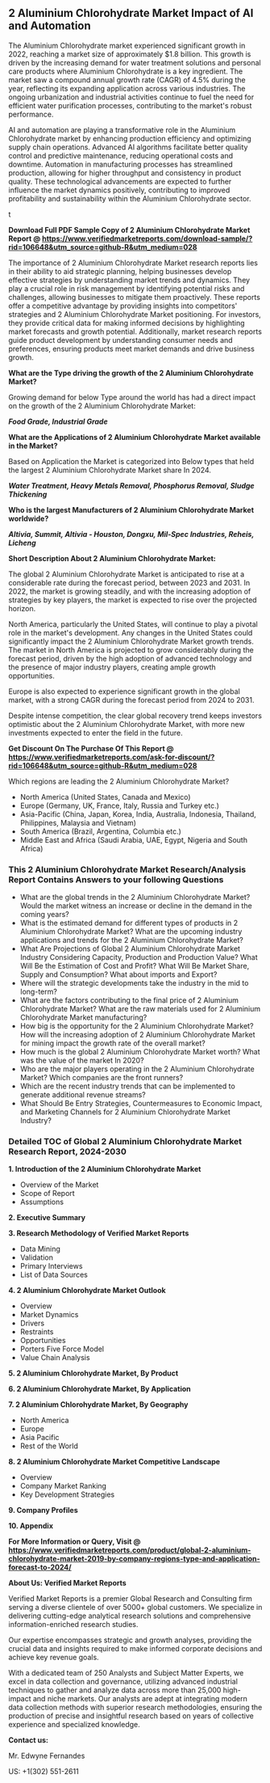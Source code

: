 <h2>2 Aluminium Chlorohydrate Market Impact of AI and Automation</h2><p>The Aluminium Chlorohydrate market experienced significant growth in 2022, reaching a market size of approximately $1.8 billion. This growth is driven by the increasing demand for water treatment solutions and personal care products where Aluminium Chlorohydrate is a key ingredient. The market saw a compound annual growth rate (CAGR) of 4.5% during the year, reflecting its expanding application across various industries. The ongoing urbanization and industrial activities continue to fuel the need for efficient water purification processes, contributing to the market's robust performance.</p><p>AI and automation are playing a transformative role in the Aluminium Chlorohydrate market by enhancing production efficiency and optimizing supply chain operations. Advanced AI algorithms facilitate better quality control and predictive maintenance, reducing operational costs and downtime. Automation in manufacturing processes has streamlined production, allowing for higher throughput and consistency in product quality. These technological advancements are expected to further influence the market dynamics positively, contributing to improved profitability and sustainability within the Aluminium Chlorohydrate sector.</p>t</p><p id="" class=""><strong>Download Full PDF Sample Copy of 2 Aluminium Chlorohydrate Market Report @ <a href="https://www.verifiedmarketreports.com/download-sample/?rid=106648&utm_source=github-R&utm_medium=028" target="_blank">https://www.verifiedmarketreports.com/download-sample/?rid=106648&utm_source=github-R&utm_medium=028</a></strong></p><p>The importance of&nbsp;2 Aluminium Chlorohydrate Market research reports lies in their ability to aid strategic planning, helping businesses develop effective strategies by understanding market trends and dynamics. They play a crucial role in risk management by identifying potential risks and challenges, allowing businesses to mitigate them proactively. These reports offer a competitive advantage by providing insights into competitors' strategies and 2 Aluminium Chlorohydrate Market positioning. For investors, they provide critical data for making informed decisions by highlighting market forecasts and growth potential. Additionally, market research reports guide product development by understanding consumer needs and preferences, ensuring products meet market demands and drive business growth.</p><p><strong>What are the&nbsp;Type driving the growth of the 2 Aluminium Chlorohydrate Market?</strong></p><p id="" class="">Growing demand for below Type around the world has had a direct impact on the growth of the 2 Aluminium Chlorohydrate Market:</p><em><strong>Food Grade, Industrial Grade</strong></em></p><strong>What are the&nbsp;Applications&nbsp;of 2 Aluminium Chlorohydrate Market available in the Market?</strong></p><p id="" class="">Based on Application the Market is categorized into Below types that held the largest 2 Aluminium Chlorohydrate Market share In 2024.</p><em><strong>Water Treatment, Heavy Metals Removal, Phosphorus Removal, Sludge Thickening</strong></em></p><strong>Who is the largest Manufacturers of 2 Aluminium Chlorohydrate Market worldwide?</strong></p><p><em><strong>Altivia, Summit, Altivia - Houston, Dongxu, Mil-Spec Industries, Reheis, Licheng</strong></em></p><p id="" class=""><strong>Short Description About 2 Aluminium Chlorohydrate Market:</strong></p><p>The global 2 Aluminium Chlorohydrate Market is anticipated to rise at a considerable rate during the forecast period, between 2023 and 2031. In 2022, the market is growing steadily, and with the increasing adoption of strategies by key players, the market is expected to rise over the projected horizon.</p><p>North America, particularly the United States, will continue to play a pivotal role in the market's development. Any changes in the United States could significantly impact the 2 Aluminium Chlorohydrate Market growth trends. The market in North America is projected to grow considerably during the forecast period, driven by the high adoption of advanced technology and the presence of major industry players, creating ample growth opportunities.</p><p>Europe is also expected to experience significant growth in the global market, with a strong CAGR during the forecast period from 2024 to 2031.</p><p>Despite intense competition, the clear global recovery trend keeps investors optimistic about the 2 Aluminium Chlorohydrate Market, with more new investments expected to enter the field in the future.</p><p id="" class=""><strong>Get Discount On The Purchase Of This Report @ <a href="https://www.verifiedmarketreports.com/ask-for-discount/?rid=106648&utm_source=github-R&utm_medium=028" target="_blank">https://www.verifiedmarketreports.com/ask-for-discount/?rid=106648&utm_source=github-R&utm_medium=028</a></strong></p>Which regions are leading the 2 Aluminium Chlorohydrate Market?</p><ul><li>North America (United States, Canada and Mexico)</li><li>Europe (Germany, UK, France, Italy, Russia and Turkey etc.)</li><li>Asia-Pacific (China, Japan, Korea, India, Australia, Indonesia, Thailand, Philippines, Malaysia and Vietnam)</li><li>South America (Brazil, Argentina, Columbia etc.)</li><li>Middle East and Africa (Saudi Arabia, UAE, Egypt, Nigeria and South Africa)</li></ul><h3 id="" class="">This 2 Aluminium Chlorohydrate Market Research/Analysis Report Contains Answers to your following Questions</h3><ul><li>What are the global trends in the 2 Aluminium Chlorohydrate Market? Would the market witness an increase or decline in the demand in the coming years?</li><li>What is the estimated demand for different types of products in 2 Aluminium Chlorohydrate Market? What are the upcoming industry applications and trends for the 2 Aluminium Chlorohydrate Market?</li><li>What Are Projections of Global 2 Aluminium Chlorohydrate Market Industry Considering Capacity, Production and Production Value? What Will Be the Estimation of Cost and Profit? What Will Be Market Share, Supply and Consumption? What about imports and Export?</li><li>Where will the strategic developments take the industry in the mid to long-term?</li><li>What are the factors contributing to the final price of 2 Aluminium Chlorohydrate Market? What are the raw materials used for 2 Aluminium Chlorohydrate Market manufacturing?</li><li>How big is the opportunity for the 2 Aluminium Chlorohydrate Market? How will the increasing adoption of 2 Aluminium Chlorohydrate Market for mining impact the growth rate of the overall market?</li><li>How much is the global 2 Aluminium Chlorohydrate Market worth? What was the value of the market In 2020?</li><li>Who are the major players operating in the 2 Aluminium Chlorohydrate Market? Which companies are the front runners?</li><li>Which are the recent industry trends that can be implemented to generate additional revenue streams?</li><li>What Should Be Entry Strategies, Countermeasures to Economic Impact, and Marketing Channels for 2 Aluminium Chlorohydrate Market Industry?</li></ul><h3 id="" class="">Detailed TOC of Global 2 Aluminium Chlorohydrate Market Research Report, 2024-2030</h3><p id="" class=""><strong>1. Introduction of the 2 Aluminium Chlorohydrate Market</strong></p><ul><li>Overview of the Market</li><li>Scope of Report</li><li>Assumptions</li></ul><p id="" class=""><strong>2. Executive Summary</strong></p><p id="" class=""><strong>3. Research Methodology of Verified Market Reports</strong></p><ul><li>Data Mining</li><li>Validation</li><li>Primary Interviews</li><li>List of Data Sources</li></ul><p id="" class=""><strong>4. 2 Aluminium Chlorohydrate Market Outlook</strong></p><ul><li>Overview</li><li>Market Dynamics</li><li>Drivers</li><li>Restraints</li><li>Opportunities</li><li>Porters Five Force Model</li><li>Value Chain Analysis</li></ul><p id="" class=""><strong>5. 2 Aluminium Chlorohydrate Market, By Product</strong></p><p id="" class=""><strong>6. 2 Aluminium Chlorohydrate Market, By Application</strong></p><p id="" class=""><strong>7. 2 Aluminium Chlorohydrate Market, By Geography</strong></p><ul><li>North America</li><li>Europe</li><li>Asia Pacific</li><li>Rest of the World</li></ul><p id="" class=""><strong>8. 2 Aluminium Chlorohydrate Market Competitive Landscape</strong></p><ul><li>Overview</li><li>Company Market Ranking</li><li>Key Development Strategies</li></ul><p id="" class=""><strong>9. Company Profiles</strong></p><p id="" class=""><strong>10. Appendix</strong></p><p id="" class=""><strong>For More Information or Query, Visit @ <a href="https://www.verifiedmarketreports.com/product/global-2-aluminium-chlorohydrate-market-2019-by-company-regions-type-and-application-forecast-to-2024/" target="_blank">https://www.verifiedmarketreports.com/product/global-2-aluminium-chlorohydrate-market-2019-by-company-regions-type-and-application-forecast-to-2024/</a></strong></p><p id="" class=""><strong>About Us: Verified Market Reports</strong></p><p id="" class="">Verified Market Reports is a premier Global Research and Consulting firm serving a diverse clientele of over 5000+ global customers. We specialize in delivering cutting-edge analytical research solutions and comprehensive information-enriched research studies.</p><p id="" class="">Our expertise encompasses strategic and growth analyses, providing the crucial data and insights required to make informed corporate decisions and achieve key revenue goals.</p><p id="" class="">With a dedicated team of 250 Analysts and Subject Matter Experts, we excel in data collection and governance, utilizing advanced industrial techniques to gather and analyze data across more than 25,000 high-impact and niche markets. Our analysts are adept at integrating modern data collection methods with superior research methodologies, ensuring the production of precise and insightful research based on years of collective experience and specialized knowledge.</p><p id="" class=""><strong>Contact us:</strong></p><p id="" class="">Mr. Edwyne Fernandes</p><p id="" class="">US: +1(302) 551-2611</p>